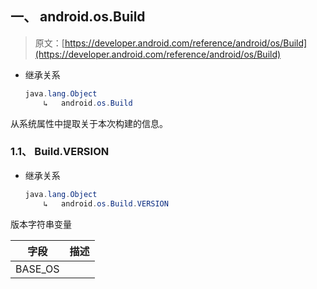 ## 一、 android.os.Build
> 原文：[https://developer.android.com/reference/android/os/Build](https://developer.android.com/reference/android/os/Build)

- 继承关系
    ```java
    java.lang.Object
        ↳	android.os.Build
    ```

从系统属性中提取关于本次构建的信息。

### 1.1、 Build.VERSION
- 继承关系
    ```java
    java.lang.Object
        ↳	android.os.Build.VERSION
    ```

版本字符串变量

|字段|描述|
|----|---|
|BASE_OS||

